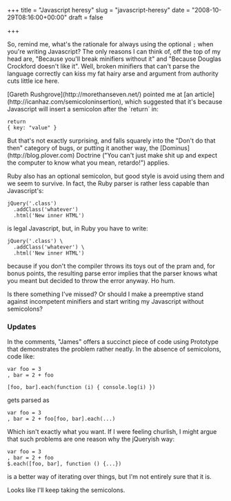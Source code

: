 +++
title = "Javascript heresy"
slug = "javascript-heresy"
date = "2008-10-29T08:16:00+00:00"
draft = false

+++

<p>
So, remind me, what's the rationale for always using the optional <code>;</code> when you're writing Javascript? The only reasons I can think of, off the top of my head are, "Because you'll break minifiers without it" and "Because Douglas Crockford doesn't like it". Well, broken minifiers that can't parse the language correctly can kiss my fat hairy arse and argument from authority cuts little ice here.

</p>
<p>
[Gareth Rushgrove](http://morethanseven.net/) pointed me at [an article](http://icanhaz.com/semicoloninsertion), which suggested that it's because Javascript will insert a semicolon after the `return` in:

    return
    { key: "value" }

</p>
<p>
But that's not exactly surprising, and falls squarely into the "Don't do that then" category of bugs, or putting it another way, the [Dominus](http://blog.plover.com) Doctrine ("You can't just make shit up and expect the computer to know what you mean, retardo!") applies.

</p>
<p>
Ruby also has an optional semicolon, but good style is avoid using them and we seem to survive. In fact, the Ruby parser is rather less capable than Javascript's:

    jQuery('.class')
      .addClass('whatever')
      .html('New inner HTML')

is legal Javascript, but, in Ruby you have to write:

    jQuery('.class') \
      .addClass('whatever') \
      .html('New inner HTML')

because if you don't the compiler throws its toys out of the pram and, for bonus points, the resulting parse error implies that the parser knows what you meant but decided to throw the error anyway. Ho hum.

<p>
<p>
Is there something I've missed? Or should I make a preemptive stand against incompetent minifiers and start writing my Javascript without semicolons?

</p>
<h3>
Updates

</h3>
<p>
In the comments, "James" offers a succinct piece of code using Prototype that demonstrates the problem rather neatly. In the absence of semicolons, code like:

    var foo = 3
    , bar = 2 + foo

    [foo, bar].each(function (i) { console.log(i) })

gets parsed as

    var foo = 3
    , bar = 2 + foo[foo, bar].each(...)

Which isn't exactly what you want. If I were feeling churlish, I might argue that such problems are one reason why the jQueryish way:

    var foo = 3
    , bar = 2 + foo
    $.each([foo, bar], function () {...})

is a better way of iterating over things, but I'm not entirely sure that it is.

</p>
<p>
Looks like I'll keep taking the semicolons.

</p>


